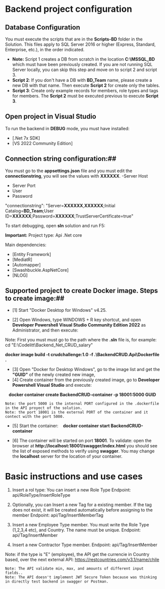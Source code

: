 # Backend project configuration

## Database Configuration ##
You must execute the scripts that are in the **Scripts-BD** folder in the Solution. This files apply to SQL Server 2016 or higher (Express, Standard, Enterprise, etc.), in the order indicated.
- **Note:** Script 1 creates a DB from scratch in the location **C:\MSSQL_BD** which must have been previously created. If you are not running SQL Server locally, you can skip this step and move on to script 2 and script 3.
- **Script 2**: If you don't have a DB with **BD_Team** name, please create a new DB with that name. Then execute **Script 2** for create only the tables.
- **Script 3**: Create only example records for members, role types and tags for members. The **Script 2** must be executed previous to execute **Script 3**.

## Open project in Visual Studio ##
To run the backend in **DEBUG** mode, you must have installed:
- [.Net 7x SDK]
- [VS 2022 Community Edition]

## Connection string configuration:##
You must go to the **appsettings.json** file and you must edit the **connectionstring**, you will see the values with **XXXXXX**.
-Server Host
- Server Port
- User
- Password

"connectionstring": "Server=**XXXXXX**,**XXXXXX**;Initial Catalog=**BD_Team**;User ID=**XXXXXX**;Password=**XXXXXX**;TrustServerCertificate=true"

To start debugging, open **sln** solution and run F5:

**Important:**
Project type: Api .Net core

Main dependencies:
- [Entity Framework]
- [MediatR]
- [Automapper]
- [Swashbuckle.AspNetCore]
- [NLOG]


## Supported project to create Docker image. Steps to create image:##
- [1] Start "Docker Desktop for Windows" v4.25.

- [2] Open Windows, type WINDOWS + R key shortcut, and open **Developer Powershell Visual Studio Community Edition 2022** as Administrator, and then execute:

Note: First you must must go to the path where the **.sln** file is, for example: cd "E:\Codelitt\Backend_Net_CRUD_salary\"

**docker image build -t crudchallenge:1.0 -f .\BackendCRUD.Api\Dockerfile .**

- [3] Open "Docker for Desktop Windows", go to the image list and get the **"GUID"** of the newly created new image,
  
- [4] Create container from the previously created image, go to **Developer Powershell Visual Studio** and execute:

   **docker container create BackendCRUD-container -p 18001:**5000** GUID**

    Note: the port 5000 is the internal PORT configured in the .dockerfile in the API proyect of the solution.
    Note: the port 18001 is the external PORT of the container and it contect with the port 5000.

- [5] Start the container:
   **docker container start BackendCRUD-container**

- [6] The container will be started on port **18001**. To validate: open the browser at **http://localhost:18001/swagger/index.html** you should see the list of exposed methods to verify using **swagger**. You may change the **localhost** server for the location of your container. 

# Basic instructions and use cases
1. Insert a rol type: You can insert a new Role Type 
Endpoint: api/RoleType/InsertRoleType

2. Optionally, you can Insert a new Tag for a existing member. If the tag does not exist, it will be created automatically before assigning to the member
Endpoint: api/Tag/InsertMemberTag

3. Insert a new Employee Type member. You must write the Role Type (1,2,3,4 etc), and Country. The name must be unique.
Endpoint: api/Tag/InsertMember

4. Insert a new Contractor Type member.
Endpoint: api/Tag/InsertMember


Note: if the type is "E" (employee), the API get the currencie in Country based, over the next external API: https://restcountries.com/v3.1/name/chile

    Note: The API validate min, max, and amounts of different input fields..
    Note: The API doesn't implement JWT Secure Token because was thinking in directly test backend in swagger or Postman.
